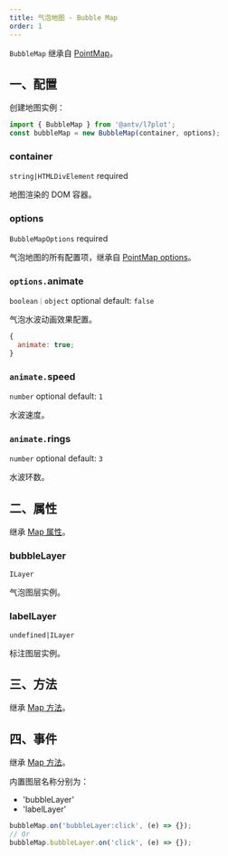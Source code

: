 ```yaml
---
title: 气泡地图 - Bubble Map
order: 1
---
```


`BubbleMap` 继承自 [PointMap](/zh/docs/api/point-maps/point-map)。

## 一、配置

创建地图实例：

```ts
import { BubbleMap } from '@antv/l7plot';
const bubbleMap = new BubbleMap(container, options);
```

### container

`string|HTMLDivElement` required

地图渲染的 DOM 容器。

### options

`BubbleMapOptions` required

气泡地图的所有配置项，继承自 [PointMap options](/zh/docs/api/point-maps/point-map#options)。

### `options.`animate

`boolean｜object` optional default: `false`

气泡水波动画效果配置。

```js
{
  animate: true;
}
```

### `animate.`speed

`number` optional default: `1`

水波速度。

### `animate.`rings

`number` optional default: `3`

水波环数。

## 二、属性

继承 [Map 属性](/zh/docs/api/map-api#二、属性)。

### bubbleLayer

`ILayer`

气泡图层实例。

### labelLayer

`undefined|ILayer`

标注图层实例。

## 三、方法

继承 [Map 方法](/zh/docs/api/map-api#三、方法)。

## 四、事件

继承 [Map 方法](/zh/docs/api/map-api#四、事件)。

内置图层名称分别为：

- 'bubbleLayer'
- 'labelLayer'

```js
bubbleMap.on('bubbleLayer:click', (e) => {});
// Or
bubbleMap.bubbleLayer.on('click', (e) => {});
```
